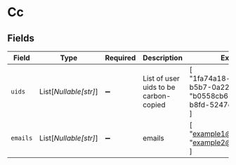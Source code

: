 # Cc


## Fields

| Field                                                                              | Type                                                                               | Required                                                                           | Description                                                                        | Example                                                                            |
| ---------------------------------------------------------------------------------- | ---------------------------------------------------------------------------------- | ---------------------------------------------------------------------------------- | ---------------------------------------------------------------------------------- | ---------------------------------------------------------------------------------- |
| `uids`                                                                             | List[*Nullable[str]*]                                                              | :heavy_minus_sign:                                                                 | List of user uids to be carbon-copied                                              | [<br/>"1fa74a18-a329-40d8-b5b7-0a22624f7800",<br/>"b0558cb6-3c4e-438c-b8fd-5247c648bbbe"<br/>] |
| `emails`                                                                           | List[*Nullable[str]*]                                                              | :heavy_minus_sign:                                                                 | emails                                                                             | [<br/>"example1@example.com",<br/>"example2@example.com"<br/>]                     |